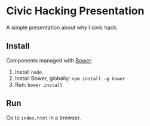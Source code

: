 # Civic Hacking Presentation

A simple presentation about why I civic hack.

## Install

Components managed with [Bower](http://twitter.github.io/bower/).

1. Install ```node```.
1. Install Bower, globally: ```npm install -g bower```
1. Run: ```bower install```

## Run

Go to ```index.html``` in a browser.